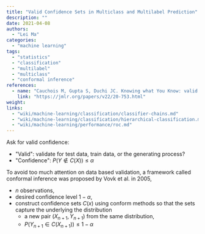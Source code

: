 ```yaml
---
title: "Valid Confidence Sets in Multiclass and Multilabel Prediction"
description: ""
date: 2021-04-08
authors:
  - "Lei Ma"
categories:
  - "machine learning"
tags:
  - "statistics"
  - "classification"
  - "multilabel"
  - "multiclass"
  - "conformal inference"
references:
  - name: "Cauchois M, Gupta S, Duchi JC. Knowing what You Know: valid and validated confidence sets in multiclass and multilabel prediction. J Mach Learn Res. 2021;22: 1–42. Available: http://jmlr.org/papers/v22/20-753.html"
    link: "https://jmlr.org/papers/v22/20-753.html"
weight:
links:
  - "wiki/machine-learning/classification/classifier-chains.md"
  - "wiki/machine-learning/classification/hierarchical-classification.md"
  - "wiki/machine-learning/performance/roc.md"
---
```



Ask for valid confidence:
- "Valid": validate for test data, train data, or the generating process?
- "Confidence": $P(Y \notin C(X)) \le \alpha$



To avoid too much attention on data based validation, a framework called conformal inference was proposed by Vovk et al. in 2005,

- $n$ observations,
- desired confidence level $1-\alpha$,
- construct confidence sets $C(x)$ using conform methods so that the sets capture the underlying the distribution
	- a new pair $(X_{n+1}, Y_{n+1})$ from the same distribution,
	- $P(Y_{n+1}\in C(X_{n+1})) \le 1-\alpha$